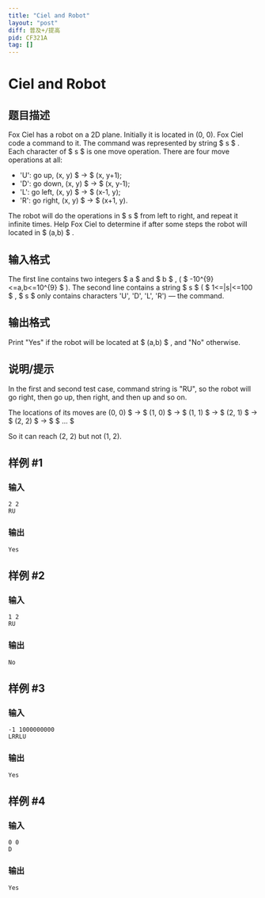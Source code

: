 ```yaml
---
title: "Ciel and Robot"
layout: "post"
diff: 普及+/提高
pid: CF321A
tag: []
---
```


# Ciel and Robot

## 题目描述

Fox Ciel has a robot on a 2D plane. Initially it is located in (0, 0). Fox Ciel code a command to it. The command was represented by string $ s $ . Each character of $ s $ is one move operation. There are four move operations at all:

- 'U': go up, (x, y) $ → $ (x, y+1);
- 'D': go down, (x, y) $ → $ (x, y-1);
- 'L': go left, (x, y) $ → $ (x-1, y);
- 'R': go right, (x, y) $ → $ (x+1, y).

The robot will do the operations in $ s $ from left to right, and repeat it infinite times. Help Fox Ciel to determine if after some steps the robot will located in $ (a,b) $ .

## 输入格式

The first line contains two integers $ a $ and $ b $ , ( $ -10^{9}<=a,b<=10^{9} $ ). The second line contains a string $ s $ ( $ 1<=|s|<=100 $ , $ s $ only contains characters 'U', 'D', 'L', 'R') — the command.

## 输出格式

Print "Yes" if the robot will be located at $ (a,b) $ , and "No" otherwise.

## 说明/提示

In the first and second test case, command string is "RU", so the robot will go right, then go up, then right, and then up and so on.

The locations of its moves are (0, 0) $ → $ (1, 0) $ → $ (1, 1) $ → $ (2, 1) $ → $ (2, 2) $ → $ $ ... $

So it can reach (2, 2) but not (1, 2).

## 样例 #1

### 输入

```
2 2
RU

```

### 输出

```
Yes

```

## 样例 #2

### 输入

```
1 2
RU

```

### 输出

```
No

```

## 样例 #3

### 输入

```
-1 1000000000
LRRLU

```

### 输出

```
Yes

```

## 样例 #4

### 输入

```
0 0
D

```

### 输出

```
Yes

```

